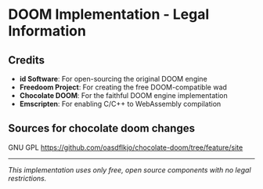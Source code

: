 # DOOM Implementation - Legal Information

## Credits

- **id Software**: For open-sourcing the original DOOM engine
- **Freedoom Project**: For creating the free DOOM-compatible wad
- **Chocolate DOOM**: For the faithful DOOM engine implementation  
- **Emscripten**: For enabling C/C++ to WebAssembly compilation

## Sources for chocolate doom changes

GNU GPL
https://github.com/oasdflkjo/chocolate-doom/tree/feature/site

---
*This implementation uses only free, open source components with no legal restrictions.*
